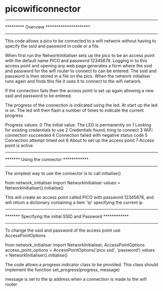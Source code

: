 # picowificonnector

****************************************
********* Overview *********************
****************************************

This code allows a pico to be connected to a wifi network without having to specify the ssid and password in code or a file.

When first run the NetworkInitialiser sets up the pico to be an access point with the default name PICO and password 12345678.
Logging in to this access point and opening any web page generates a form where the ssid and password for the wifi router to connect to can be entered.
The ssid and password is then stored in a file on the pico. When the network initialiser runs again and finds this file it uses it to connect to the wifi network.

If the connection fails then the access point is set up again allowing a new ssid and password to be entered.

The progress of the connection is indicated using the led. At start up the led is on. The led will then flash a number of times to indicate the current progress

Progress values:
0	The initial value. The LED is permanently on
1	Looking for existing credentials to use
2	Credentials found, tring to connect
3	WiFi connection succeeded
4	Connection failed with negative status code
5	Connection attempt timed out
6	About to set up the access point
7	Access point is active


****************************************
******* Using the connector ************
****************************************

The simplest way to use the connector is to call initialise()

from network_initialiser import NetworkInitialiser
values = NetworkInitialiser().initialise()

This will create an access point called PICO with password 12345678, and will return a dictionary containing a item 'ip' specifying the current ip

*************************************************************
******* Specifying the initial SSID and Password ************
*************************************************************

To change the ssid and password of the access point use AccessPointOptions

from network_initialiser import NetworkInitialiser, AccessPointOptions
access_point_options = AccessPointOptions('pico ssd', 'password')
values = NetworkInitialiser().initialise()



The code allows a progress indicator class to be provided. This class should implement the function set_progress(progress, message)


message is set to the ip address when a connection is made to the wifi router

